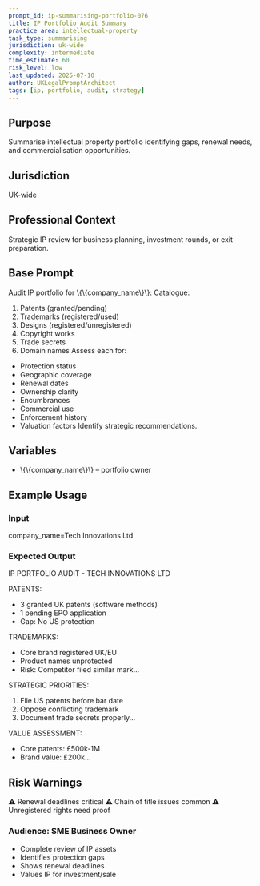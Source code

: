 ```yaml
---
prompt_id: ip-summarising-portfolio-076
title: IP Portfolio Audit Summary
practice_area: intellectual-property
task_type: summarising
jurisdiction: uk-wide
complexity: intermediate
time_estimate: 60
risk_level: low
last_updated: 2025-07-10
author: UKLegalPromptArchitect
tags: [ip, portfolio, audit, strategy]
---
```


## Purpose
Summarise intellectual property portfolio identifying gaps, renewal needs, and commercialisation opportunities.

## Jurisdiction
UK-wide

## Professional Context
Strategic IP review for business planning, investment rounds, or exit preparation.

## Base Prompt
Audit IP portfolio for \\{\\{company_name\\}\\}:
Catalogue:
1. Patents (granted/pending)
2. Trademarks (registered/used)
3. Designs (registered/unregistered)
4. Copyright works
5. Trade secrets
6. Domain names
Assess each for:
- Protection status
- Geographic coverage
- Renewal dates
- Ownership clarity
- Encumbrances
- Commercial use
- Enforcement history
- Valuation factors
Identify strategic recommendations.

## Variables
- \\{\\{company_name\\}\\} – portfolio owner

## Example Usage
### Input
company_name=Tech Innovations Ltd

### Expected Output
IP PORTFOLIO AUDIT - TECH INNOVATIONS LTD

PATENTS:
- 3 granted UK patents (software methods)
- 1 pending EPO application
- Gap: No US protection

TRADEMARKS:
- Core brand registered UK/EU
- Product names unprotected
- Risk: Competitor filed similar mark...

STRATEGIC PRIORITIES:
1. File US patents before bar date
2. Oppose conflicting trademark
3. Document trade secrets properly...

VALUE ASSESSMENT:
- Core patents: £500k-1M
- Brand value: £200k...

## Risk Warnings
⚠️ Renewal deadlines critical
⚠️ Chain of title issues common
⚠️ Unregistered rights need proof

### Audience: SME Business Owner
- Complete review of IP assets
- Identifies protection gaps
- Shows renewal deadlines
- Values IP for investment/sale
